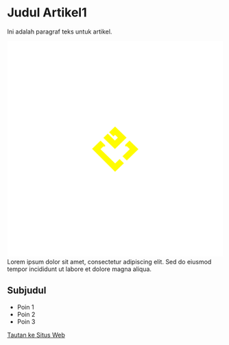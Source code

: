 # Judul Artikel1

Ini adalah paragraf teks untuk artikel.

![Gambar Artikel](assets/logo.png)
Lorem ipsum dolor sit amet, consectetur adipiscing elit. Sed do eiusmod tempor incididunt ut labore et dolore magna aliqua.

## Subjudul

- Poin 1
- Poin 2
- Poin 3

[Tautan ke Situs Web](https://www.example.com)
